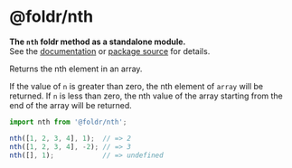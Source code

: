 # @foldr/nth

**The `nth` foldr method as a standalone module.**    
See the [documentation](http://foldr.com/0.0.0/nth) or [package source](https:/github.com/CloudVessel/foldr/blob/master/packages/categories/nth/src/index.js) for details.

Returns the nth element in an array.

If the value of `n` is greater than zero, the nth element of `array` will be returned.
If `n` is less than zero, the nth value of the array starting from the end of the array
will be returned.

```js
import nth from '@foldr/nth';

nth([1, 2, 3, 4], 1);  // => 2
nth([1, 2, 3, 4], -2); // => 3
nth([], 1);            // => undefined
```
